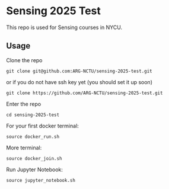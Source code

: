 # Sensing 2025 Test 

This repo is used for Sensing courses in NYCU.

## Usage

Clone the repo
```
git clone git@github.com:ARG-NCTU/sensing-2025-test.git
```
or if you do not have ssh key yet (you should set it up soon)
```
git clone https://github.com/ARG-NCTU/sensing-2025-test.git
```

Enter the repo
```
cd sensing-2025-test
```

For your first docker terminal:
```
source docker_run.sh
```

More terminal:
```
source docker_join.sh
```

Run Jupyter Notebook:
```
source jupyter_notebook.sh
```